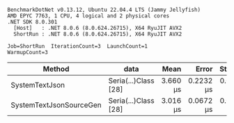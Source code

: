 ```

BenchmarkDotNet v0.13.12, Ubuntu 22.04.4 LTS (Jammy Jellyfish)
AMD EPYC 7763, 1 CPU, 4 logical and 2 physical cores
.NET SDK 8.0.301
  [Host]   : .NET 8.0.6 (8.0.624.26715), X64 RyuJIT AVX2
  ShortRun : .NET 8.0.6 (8.0.624.26715), X64 RyuJIT AVX2

Job=ShortRun  IterationCount=3  LaunchCount=1  
WarmupCount=3  

```
| Method                  | data                 | Mean     | Error     | StdDev    | Min      | Max      | Gen0   | Allocated |
|------------------------ |--------------------- |---------:|----------:|----------:|---------:|---------:|-------:|----------:|
| SystemTextJson          | Seria(...)Class [28] | 3.660 μs | 0.2232 μs | 0.0122 μs | 3.649 μs | 3.673 μs | 0.0229 |   2.07 KB |
| SystemTextJsonSourceGen | Seria(...)Class [28] | 3.016 μs | 0.0672 μs | 0.0037 μs | 3.011 μs | 3.018 μs | 0.0267 |    2.2 KB |
